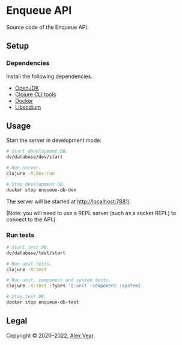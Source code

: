 # Enqueue API

Source code of the Enqueue API.


## Setup


### Dependencies

Install the following dependencies.

- [OpenJDK](https://openjdk.java.net/)
- [Clojure CLI tools](https://clojure.org/guides/getting_started#_clojure_installer_and_cli_tools)
- [Docker](https://www.docker.com/)
- [Libsodium](https://libsodium.gitbook.io/doc/installation)


## Usage

Start the server in development mode:

```sh
# Start development DB.
do/database/dev/start

# Run server.
clojure -X:dev:run

# Stop development DB.
docker stop enqueue-db-dev
```

The server will be started at <http://localhost:7881/>.

(Note: you will need to use a REPL server (such as a socket REPL) to connect to
the API.)


### Run tests

```sh
# Start test DB.
do/database/test/start

# Run unit tests.
clojure -X:test

# Run unit, component and system tests.
clojure -X:test :types '[:unit :component :system]'

# Stop test DB.
docker stop enqueue-db-test
```


## Legal

Copyright © 2020–2022, [Alex Vear](https://www.alexvear.com).
